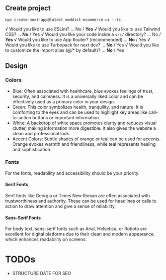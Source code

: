 <!-- @format -->

## Create project

```
npx create-next-app@latest meddist-ecommerce-ui --ts

```

√ Would you like to use ESLint? ... No / **Yes**
√ Would you like to use Tailwind CSS? ... **No** / Yes
√ Would you like your code inside a `src/` directory? ... No / **Yes**
√ Would you like to use App Router? (recommended) ... **No** / Yes
√ Would you like to use Turbopack for next dev? ... **No** / Yes
√ Would you like to customize the import alias (@/\* by default)? ... **No** / Yes

## Design

### Colors

- Blue: Often associated with healthcare, blue evokes feelings of trust, security, and calmness. It is a universally liked color and can be effectively used as a primary color in your design.
- Green: This color symbolizes health, tranquility, and nature. It is comforting to the eyes and can be used to highlight key areas like call-to-action buttons or important information.
- White: A backdrop of white space promotes clarity and reduces visual clutter, making information more digestible. It also gives the website a clean and professional look.
- Accent Colors: Subtle shades of orange or teal can be used for accents. Orange evokes warmth and friendliness, while teal represents healing and sophistication.

### Fonts

For the fonts, readability and accessibility should be your priority:

#### Serif Fonts

Serif fonts like Georgia or Times New Roman are often associated with trustworthiness and authority. These can be used for headlines or calls to action to draw attention and give a sense of reliability.

#### Sans-Serif Fonts

For body text, sans-serif fonts such as Arial, Helvetica, or Roboto are excellent for digital platforms due to their clean and modern appearance, which enhances readability on screens.

# TODOs

- STRUCTURE DATE FOR SEO
